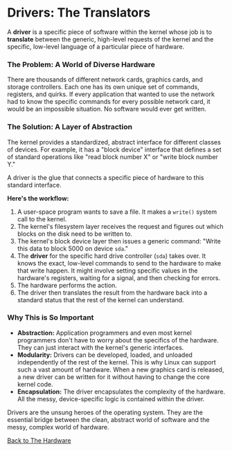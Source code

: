# Drivers: The Translators

A **driver** is a specific piece of software within the kernel whose job is to **translate** between the generic, high-level requests of the kernel and the specific, low-level language of a particular piece of hardware.

### The Problem: A World of Diverse Hardware

There are thousands of different network cards, graphics cards, and storage controllers. Each one has its own unique set of commands, registers, and quirks. If every application that wanted to use the network had to know the specific commands for every possible network card, it would be an impossible situation. No software would ever get written.

### The Solution: A Layer of Abstraction

The kernel provides a standardized, abstract interface for different classes of devices. For example, it has a "block device" interface that defines a set of standard operations like "read block number X" or "write block number Y."

A driver is the glue that connects a specific piece of hardware to this standard interface.

**Here's the workflow:**

1.  A user-space program wants to save a file. It makes a `write()` system call to the kernel.
2.  The kernel's filesystem layer receives the request and figures out which blocks on the disk need to be written to.
3.  The kernel's block device layer then issues a generic command: "Write this data to block 5000 on device `sda`."
4.  The **driver** for the specific hard drive controller (`sda`) takes over. It knows the exact, low-level commands to send to the hardware to make that write happen. It might involve setting specific values in the hardware's registers, waiting for a signal, and then checking for errors.
5.  The hardware performs the action.
6.  The driver then translates the result from the hardware back into a standard status that the rest of the kernel can understand.

### Why This is So Important

*   **Abstraction:** Application programmers and even most kernel programmers don't have to worry about the specifics of the hardware. They can just interact with the kernel's generic interfaces.
*   **Modularity:** Drivers can be developed, loaded, and unloaded independently of the rest of the kernel. This is why Linux can support such a vast amount of hardware. When a new graphics card is released, a new driver can be written for it without having to change the core kernel code.
*   **Encapsulation:** The driver encapsulates the complexity of the hardware. All the messy, device-specific logic is contained within the driver.

Drivers are the unsung heroes of the operating system. They are the essential bridge between the clean, abstract world of software and the messy, complex world of hardware.

[Back to The Hardware](./index.md)